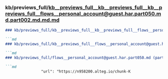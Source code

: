 ### kb/previews_full/kb__previews_full__kb__previews_full__kb__previews_full__flows__personal_account@guest.har.part050.md.part002.md.md.md

```md
### kb/previews_full/kb__previews_full__kb__previews_full__flows__personal_account@guest.har.part050.md.part002.md.md

```md
### kb/previews_full/kb__previews_full__flows__personal_account@guest.har.part050.md.part002.md

```md
### kb/previews_full/flows__personal_account@guest.har.part050.md (part 002)

```md
                "url": "https://n958200.alteg.io/chunk-K
```

```

```

```

```
